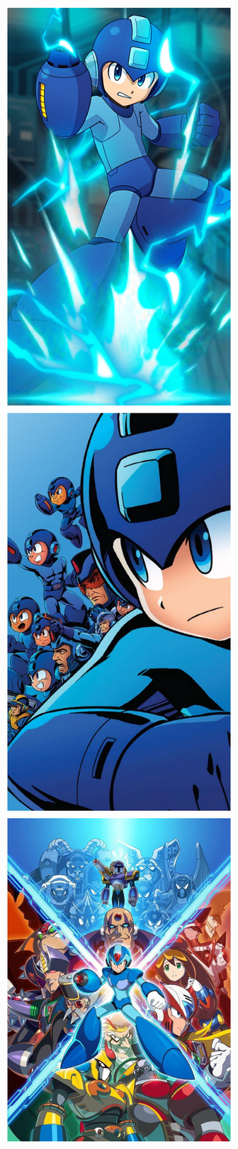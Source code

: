 [![1264785.png](1264785.png "1264785.png")](https://raw.githubusercontent.com/buckmanc/Wallpapers/main/mobile/mega%20man/1264785.png)

[![1264793.jpg](1264793.jpg "1264793.jpg")](https://raw.githubusercontent.com/buckmanc/Wallpapers/main/mobile/mega%20man/1264793.jpg)

[![1264868.jpg](1264868.jpg "1264868.jpg")](https://raw.githubusercontent.com/buckmanc/Wallpapers/main/mobile/mega%20man/1264868.jpg)

